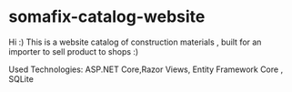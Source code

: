 # somafix-catalog-website
Hi :)
This is a website catalog of construction materials , built for an importer to sell product to shops :)

Used Technologies:  ASP.NET Core,Razor Views, Entity Framework Core , SQLite
